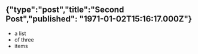 {"type":"post","title":"Second Post","published": "1971-01-02T15:16:17.000Z"}
---
* a list
* of three
* items
